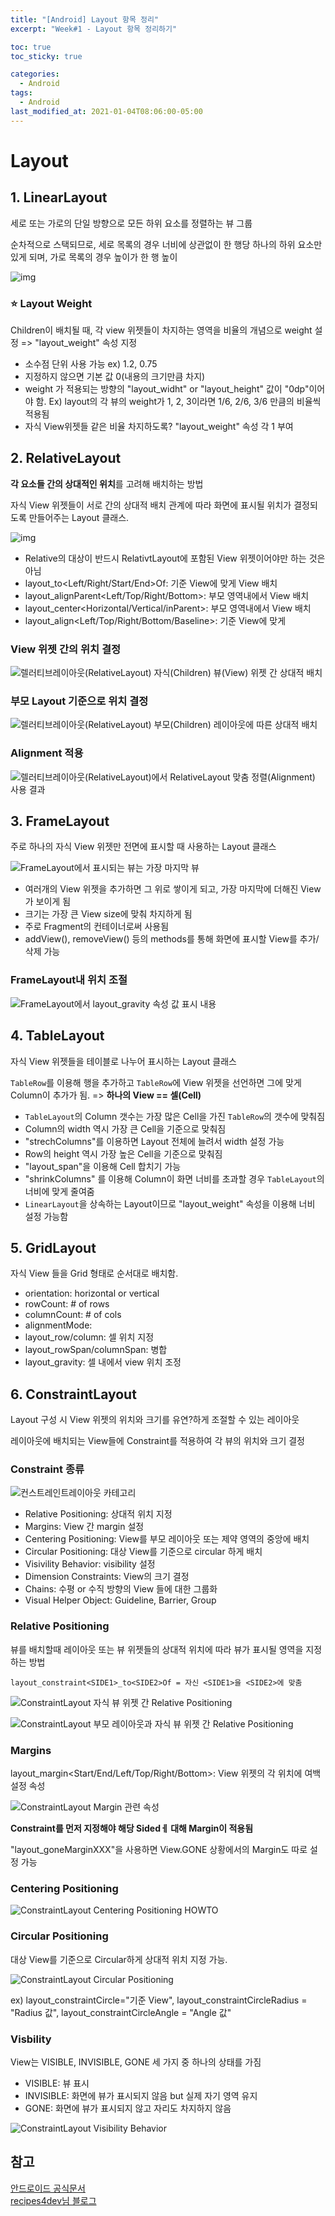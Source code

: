 ```yaml
---
title: "[Android] Layout 항목 정리"
excerpt: "Week#1 - Layout 항목 정리하기"

toc: true
toc_sticky: true

categories:
  - Android
tags:
  - Android
last_modified_at: 2021-01-04T08:06:00-05:00
---
```


# Layout

## 1. LinearLayout

세로 또는 가로의 단일 방향으로 모든 하위 요소를 정렬하는 뷰 그룹

순차적으로 스택되므로, 세로 목록의 경우 너비에 상관없이 한 행당 하나의 하위 요소만 있게 되며, 가로 목록의 경우 높이가 한 행 높이

![img](https://developer.android.com/images/ui/linearlayout.png?hl=ko)

### ⭐️ Layout Weight

Children이 배치될 때, 각 view 위젯들이 차지하는 영역을 비율의 개념으로 weight 설정 => "layout_weight" 속성 지정

- 소수점 단위 사용 가능 ex) 1.2, 0.75
- 지정하지 않으면 기본 값 0(내용의 크기만큼 차지)
- weight 가 적용되는 방향의 "layout_widht" or "layout_height" 값이 "0dp"이어야 함.
  Ex) layout의 각 뷰의 weight가 1, 2, 3이라면 1/6, 2/6, 3/6 만큼의 비율씩 적용됨
- 자식 View위젯들 같은 비율 차지하도록? "layout_weight" 속성 각 1 부여

## 2. RelativeLayout

**각 요소들 간의 상대적인 위치**를 고려해 배치하는 방법

자식 View 위젯들이 서로 간의 상대적 배치 관계에 따라 화면에 표시될 위치가 결정되도록 만들어주는 Layout 클래스.

![img](https://developer.android.com/images/ui/relativelayout.png?hl=ko)

- Relative의 대상이 반드시 RelativtLayout에 포함된 View 위젯이어야만 하는 것은 아님
- layout_to<Left/Right/Start/End>Of: 기준 View에 맞게 View 배치
- layout_alignParent<Left/Top/Right/Bottom>: 부모 영역내에서 View 배치
- layout_center<Horizontal/Vertical/inParent>: 부모 영역내에서 View 배치
- layout_align<Left/Top/Right/Bottom/Baseline>: 기준 View에 맞게

### View 위젯 간의 위치 결정

![렐러티브레이아웃(RelativeLayout) 자식(Children) 뷰(View) 위젯 간 상대적 배치](https://t1.daumcdn.net/cfile/tistory/277FD442591293FD1A)

### 부모 Layout 기준으로 위치 결정

![렐러티브레이아웃(RelativeLayout) 부모(Children) 레이아웃에 따른 상대적 배치](https://t1.daumcdn.net/cfile/tistory/227C763E591293FD18)

### Alignment 적용

![렐러티브레이아웃(RelativeLayout)에서 RelativeLayout 맞춤 정렬(Alignment) 사용 결과](https://t1.daumcdn.net/cfile/tistory/25744A4A5912E70B09)

## 3. FrameLayout

주로 하나의 자식 View 위젯만 전면에 표시할 때 사용하는 Layout 클래스

![FrameLayout에서 표시되는 뷰는 가장 마지막 뷰](https://t1.daumcdn.net/cfile/tistory/26354E3C5919493712)

- 여러개의 View 위젯을 추가하면 그 위로 쌓이게 되고, 가장 마지막에 더해진 View가 보이게 됨
- 크기는 가장 큰 View size에 맞춰 차지하게 됨
- 주로 Fragment의 컨테이너로써 사용됨
- addView(), removeView() 등의 methods를 통해 화면에 표시할 View를 추가/삭제 가능

### FrameLayout내 위치 조절

![FrameLayout에서 layout_gravity 속성 값 표시 내용](https://t1.daumcdn.net/cfile/tistory/276019395919493613)

## 4. TableLayout

자식 View 위젯들을 테이블로 나누어 표시하는 Layout 클래스

`TableRow`를 이용해 행을 추가하고 `TableRow`에 View 위젯을 선언하면 그에 맞게 Column이 추가가 됨. => **하나의 View == 셀(Cell)**

- `TableLayout`의 Column 갯수는 가장 많은 Cell을 가진 `TableRow`의 갯수에 맞춰짐
- Column의 width 역시 가장 큰 Cell을 기준으로 맞춰짐
- "strechColumns"를 이용하면 Layout 전체에 늘려서 width 설정 가능
- Row의 height 역시 가장 높은 Cell을 기준으로 맞춰짐
- "layout_span"을 이용해 Cell 합치기 가능
- "shrinkColumns" 를 이용해 Column이 화면 너비를 초과할 경우 `TableLayout`의 너비에 맞게 줄여줌
- `LinearLayout`을 상속하는 Layout이므로 "layout_weight" 속성을 이용해 너비 설정 가능함

## 5. GridLayout

자식 View 들을 Grid 형태로 순서대로 배치함.

- orientation: horizontal or vertical
- rowCount: # of rows
- columnCount: # of cols
- alignmentMode:
- layout_row/column: 셀 위치 지정
- layout_rowSpan/columnSpan: 병합
- layout_gravity: 셀 내에서 view 위치 조정

## 6. ConstraintLayout

Layout 구성 시 View 위젯의 위치와 크기를 유연?하게 조절할 수 있는 레이아웃

레이아웃에 배치되는 View들에 Constraint를 적용하여 각 뷰의 위치와 크기 결정

### Constraint 종류

![컨스트레인트레이아웃 카테고리](https://t1.daumcdn.net/cfile/tistory/993D80405CAAAFFA36)

- Relative Positioning: 상대적 위치 지정
- Margins: View 간 margin 설정
- Centering Positioning: View를 부모 레이아웃 또는 제약 영역의 중앙에 배치
- Circular Positioning: 대상 View를 기준으로 circular 하게 배치
- Visivility Behavior: visibility 설정
- Dimension Constraints: View의 크기 결정
- Chains: 수평 or 수직 방향의 View 들에 대한 그룹화
- Visual Helper Object: Guideline, Barrier, Group

### Relative Positioning

뷰를 배치할때 레이아웃 또는 뷰 위젯들의 상대적 위치에 따라 뷰가 표시될 영역을 지정하는 방법

```
layout_constraint<SIDE1>_to<SIDE2>Of = 자신 <SIDE1>을 <SIDE2>에 맞춤
```

![ConstraintLayout 자식 뷰 위젯 간 Relative Positioning](https://t1.daumcdn.net/cfile/tistory/994427335CB9697626)

![ConstraintLayout 부모 레이아웃과 자식 뷰 위젯 간 Relative Positioning](https://t1.daumcdn.net/cfile/tistory/99D1004E5CB9656126)

### Margins

layout_margin<Start/End/Left/Top/Right/Bottom>: View 위젯의 각 위치에 여백 설정 속성

![ConstraintLayout Margin 관련 속성](https://t1.daumcdn.net/cfile/tistory/99D65E505CBFFF390F)

**Constraint를 먼저 지정해야 해당 Sidedㅔ 대해 Margin이 적용됨**

"layout_goneMarginXXX"을 사용하면 View.GONE 상황에서의 Margin도 따로 설정 가능

### Centering Positioning

![ConstraintLayout Centering Positioning HOWTO](https://t1.daumcdn.net/cfile/tistory/99AB86355CD3C72C0C)

### Circular Positioning

대상 View를 기준으로 Circular하게 상대적 위치 지정 가능.

![ConstraintLayout Circular Positioning](https://t1.daumcdn.net/cfile/tistory/994B244E5CDCD7A806)

ex) layout_constraintCircle="기준 View", layout_constraintCircleRadius = "Radius 값", layout_constraintCircleAngle = "Angle 값"

### Visbility

View는 VISIBLE, INVISIBLE, GONE 세 가지 중 하나의 상태를 가짐

- VISIBLE: 뷰 표시
- INVISIBLE: 화면에 뷰가 표시되지 않음 but 실제 자기 영역 유지
- GONE: 화면에 뷰가 표시되지 않고 자리도 차지하지 않음

![ConstraintLayout Visibility Behavior](https://t1.daumcdn.net/cfile/tistory/9927974F5D0F822211)

## 참고

[안드로이드 공식문서](https://developer.android.com/guide/topics/ui/declaring-layout?hl=ko)  
[recipes4dev님 블로그](https://recipes4dev.tistory.com/category/ANDROID%20%ED%94%84%EB%A1%9C%EA%B7%B8%EB%9E%98%EB%B0%8D/LAYOUT)
